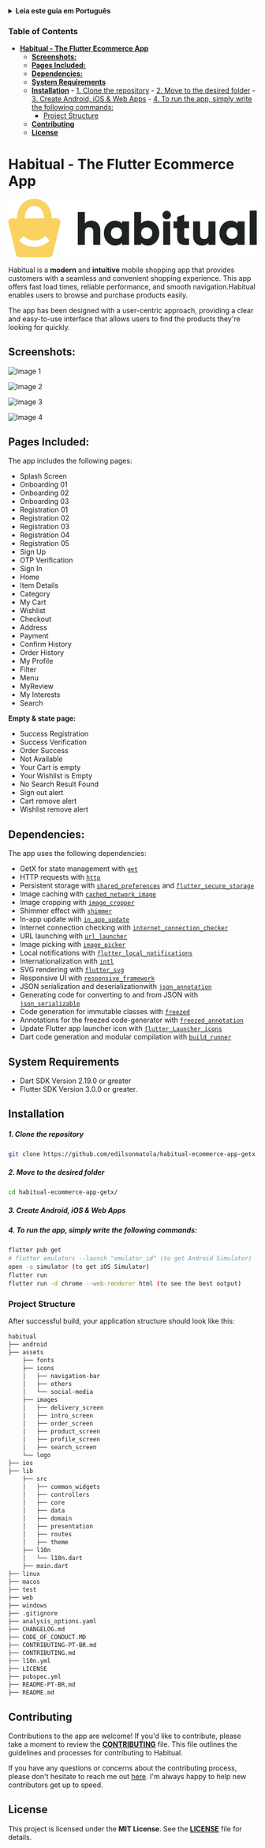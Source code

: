 <details>
<summary>
<strong> Leia este guia em Português </strong>
</summary>
    <ul>
        <li><a href="./README-PT-BR.md"> Português </a></li>
    </ul>

</details>

### **Table of Contents**

- [**Habitual - The Flutter Ecommerce App**](#habitual---the-flutter-ecommerce-app)
  - [**Screenshots:**](#screenshots)
  - [**Pages Included:**](#pages-included)
  - [**Dependencies:**](#dependencies)
  - [**System Requirements**](#system-requirements)
  - [**Installation**](#installation) - [1. Clone the repository](#1-clone-the-repository) - [2. Move to the desired folder](#2-move-to-the-desired-folder) - [3. Create Android, iOS \& Web Apps](#3-create-android-ios--web-apps) - [4. To run the app, simply write the following commands:](#4-to-run-the-app-simply-write-the-following-commands)
    - [Project Structure](#project-structure)
  - [**Contributing**](#contributing)
  - [**License**](#license)

# **Habitual - The Flutter Ecommerce App**

![Habitual-Logo](.github/images/logo/habitual-logo.jpg)

Habitual is a **modern** and **intuitive** mobile shopping app that provides customers with a seamless and convenient shopping experience. This app offers fast load times, reliable performance, and smooth navigation.Habitual enables users to browse and purchase products easily.

The app has been designed with a user-centric approach, providing a clear and easy-to-use interface that allows users to find the products they're looking for quickly.

<!-- Whether you're a shopper looking for a modern and reliable mobile shopping app, or a developer looking for a high-quality Flutter project to collaborate on, Habitual has everything you need. Download it today and experience the future of mobile shopping! -->

## **Screenshots:**

![Image 1](./.github/images/screenshots/screenshot-1.png)

![Image 2](./.github/images/screenshots/screenshot-2.png)

![Image 3](./.github/images/screenshots/screenshot-3.png)

![Image 4](./.github/images/screenshots/screenshot-4.png)

## **Pages Included:**

The app includes the following pages:

- Splash Screen
- Onboarding 01
- Onboarding 02
- Onboarding 03
- Registration 01
- Registration 02
- Registration 03
- Registration 04
- Registration 05
- Sign Up
- OTP Verification
- Sign In
- Home
- Item Details
- Category
- My Cart
- Wishlist
- Checkout
- Address
- Payment
- Confirm History
- Order History
- My Profile
- Filter
- Menu
- MyReview
- My Interests
- Search

**Empty & state page:**

- Success Registration
- Success Verification
- Order Success
- Not Available
- Your Cart is empty
- Your Wishlist is Empty
- No Search Result Found
- Sign out alert
- Cart remove alert
- Wishlist remove alert

## **Dependencies:**

The app uses the following dependencies:

- GetX for state management with [`get`](https://pub.dev/packages/get)
- HTTP requests with [`http`](https://pub.dev/packages/http)
- Persistent storage with [`shared_preferences`](https://pub.dev/packages/shared_preferences) and [`flutter_secure_storage`](https://pub.dev/packages/shared_preferences)
- Image caching with [`cached_network_image`](https://pub.dev/packages/cached_network_image)
- Image cropping with [`image_cropper`](https://pub.dev/packages/image_cropper)
- Shimmer effect with [`shimmer`](https://pub.dev/packages/shimmer)
- In-app update with [`in_app_update`](https://pub.dev/packages/in_app_update)
- Internet connection checking with [`internet_connection_checker`](https://pub.dev/packages/internet_connection_checker)
- URL launching with [`url_launcher`](https://pub.dev/packages/url_launcher)
- Image picking with [`image_picker`](https://pub.dev/packages/image_picker)
- Local notifications with [`flutter_local_notifications`](https://pub.dev/packages/flutter_local_notifications)
- Internationalization with [`intl`](https://pub.dev/packages/intl)
- SVG rendering with [`flutter_svg`](https://pub.dev/packages/flutter_svg)
- Responsive UI with [`responsive_framework`](https://pub.dev/packages/responsive_framework)
- JSON serialization and deserializationwith [`json_annotation`](https://pub.dev/packages/json_annotation)
- Generating code for converting to and from JSON with [`json_serializable`](https://pub.dev/packages/json_serializable)
- Code generation for immutable classes with [`freezed`](https://pub.dev/packages/freezed)
- Annotations for the freezed code-generator with [`freezed_annotation`](https://pub.dev/packages/freezed_annotation)
- Update Flutter app launcher icon with [`flutter_Launcher_icons`](https://pub.dev/packages/flutter_launcher_icons)
- Dart code generation and modular compilation with [`build_runner`](https://pub.dev/packages/build_runner)

## **System Requirements**

- Dart SDK Version 2.19.0 or greater
- Flutter SDK Version 3.0.0 or greater.

## **Installation**

##### 1. Clone the repository

```bash
git clone https://github.com/edilsonmatola/habitual-ecommerce-app-getx.git
```

##### 2. Move to the desired folder

```bash
cd habitual-ecommerce-app-getx/
```

##### 3. Create Android, iOS & Web Apps

##### 4. To run the app, simply write the following commands:

```bash
flutter pub get
# flutter emulators --launch "emulator_id" (to get Android Simulator)
open -a simulator (to get iOS Simulator)
flutter run
flutter run -d chrome --web-renderer html (to see the best output)
```

### Project Structure

After successful build, your application structure should look like this:

```
habitual
├── android
├── assets
    ├── fonts
    ├── icons
    │   ├── navigation-bar
    │   ├── others
    │   └── social-media
    ├── images
    │   ├── delivery_screen
    │   ├── intro_screen
    │   ├── order_screen
    │   ├── product_screen
    │   ├── profile_screen
    │   ├── search_screen
    └── logo
├── ios
├── lib
    ├── src
    │   ├── common_widgets
    │   ├── controllers
    │   ├── core
    │   ├── data
    │   ├── domain
    │   ├── presentation
    │   ├── routes
    │   ├── theme
    ├── l10n
    │   └── l10n.dart
    ├── main.dart
├── linux
├── macos
├── test
├── web
├── windows
├── .gitignore
├── analysis_options.yaml
├── CHANGELOG.md
├── CODE_OF_CONDUCT.MD
├── CONTRIBUTING-PT-BR.md
├── CONTRIBUTING.md
├── l10n.yml
├── LICENSE
├── pubspec.yml
├── README-PT-BR.md
├── README.md
```

## **Contributing**

Contributions to the app are welcome! If you'd like to contribute, please take a moment to review the **[CONTRIBUTING](./CONTRIBUTING.md)** file. This file outlines the guidelines and processes for contributing to Habitual.

If you have any questions or concerns about the contributing process, please don't hesitate to reach me out [here](https://github.com/edilsonmatola/habitual-ecommerce-getx/issues). I'm always happy to help new contributors get up to speed.

## **License**

This project is licensed under the **MIT License**. See the **[LICENSE](./LICENSE)** file for details.
